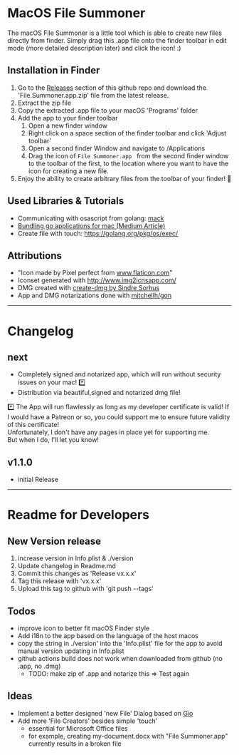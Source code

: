 # MacOS File Summoner

The macOS File Summoner is a little tool which is able to create new files directly from finder. 
Simply drag this .app file onto the finder toolbar in edit mode (more detailed description later) and click the icon! :) 

## Installation in Finder 

1. Go to the [Releases](https://github.com/bjesuiter/macos-file-summoner/releases) section of this github repo 
   and download the 'File.Summoner.app.zip' file from the latest release. 
2. Extract the zip file
3. Copy the extracted .app file to your macOS 'Programs' folder 
4. Add the app to your finder toolbar
    1. Open a new finder window 
    2. Right click on a space section of the finder toolbar and click 'Adjust toolbar'
    3. Open a second finder Window and navigate to /Applications
    4. Drag the icon of `File Summoner.app ` from the second finder window to the toolbar of the first, 
    to the location where you want to have the icon for creating a new file. 
5. Enjoy the ability to create arbitrary files from the toolbar of your finder! 🎉

## Used Libraries & Tutorials

- Communicating with osascript from golang: [mack](https://github.com/andybrewer/mack)
- [Bundling go applications for mac (Medium Article)](https://medium.com/@mattholt/packaging-a-go-application-for-macos-f7084b00f6b5)
- Create file with touch: https://golang.org/pkg/os/exec/

## Attributions
- "Icon made by Pixel perfect from www.flaticon.com"
- Iconset generated with http://www.img2icnsapp.com/
- DMG created with [create-dmg by Sindre Sorhus](https://www.npmjs.com/package/create-dmg)
- App and DMG notarizations done with [mitchellh/gon](https://github.com/mitchellh/gon)

------------------------------------------------

# Changelog 

## next
- Completely signed and notarized app, which will run without security issues on your mac! *️⃣ 
- Distribution via beautiful,signed and notarized dmg file! 

*️⃣ 
The App will run flawlessly as long as my developer certificate is valid!
If I would have a Patreon or so, you could support me to ensure future validity of this certificate!  
Unfortunately, I don't have any pages in place yet for supporting me.  
But when I do, I'll let you know! 


## v1.1.0 
- initial Release 

------------------------------------------------

# Readme for Developers

## New Version release 
1. increase version in Info.plist & ./version
2. Update changelog in Readme.md 
3. Commit this changes as 'Release vx.x.x'
4. Tag this release with 'vx.x.x'
5. Upload this tag to github with 'git push --tags' 

## Todos
- improve icon to better fit macOS Finder style
- Add i18n to the app based on the language of the host macos 
- copy the string in ./version' into the 'Info.plist' file for the app to avoid manual version updating in Info.plist
- github actions build does not work when downloaded from github (no .app, no .dmg) 
    - TODO: make zip of .app and notarize this => Test again

## Ideas 
- Implement a better designed 'new File' Dialog based on [Gio](https://gioui.org/)
- Add more 'File Creators' besides simple 'touch' 
    - essential for Microsoft Office files
    - for example, creating my-document.docx with "File Summoner.app" currently results in a broken file